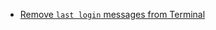 * [Remove `last login` messages from Terminal](http://stackoverflow.com/questions/15769615/remove-last-login-message-for-new-tabs-in-terminal)
